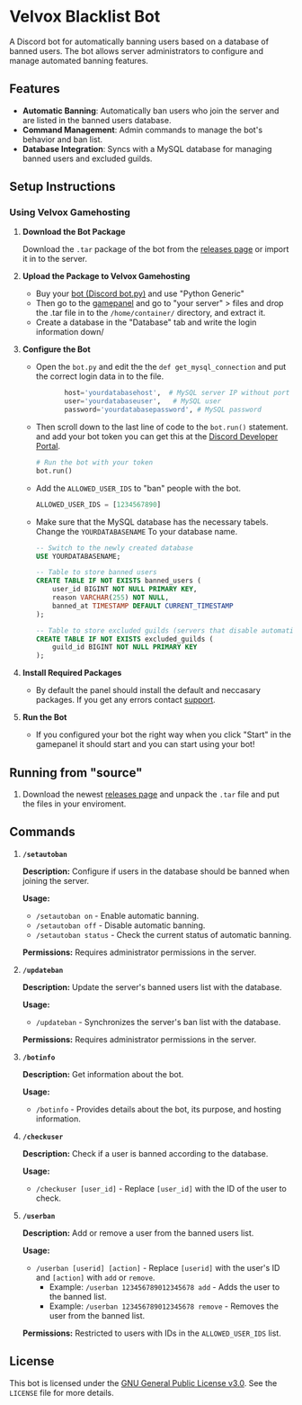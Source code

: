 # Velvox Blacklist Bot

A Discord bot for automatically banning users based on a database of banned users. The bot allows server administrators to configure and manage automated banning features.

## Features

- **Automatic Banning**: Automatically ban users who join the server and are listed in the banned users database.
- **Command Management**: Admin commands to manage the bot's behavior and ban list.
- **Database Integration**: Syncs with a MySQL database for managing banned users and excluded guilds.

## Setup Instructions

### Using Velvox Gamehosting

1. **Download the Bot Package**

   Download the `.tar` package of the bot from the [releases page](https://github.com/Velvox-Cybersecurity/Velvox-Blacklist-Discordbot.py/releases) or import it in to the server.

2. **Upload the Package to Velvox Gamehosting**

    - Buy your [bot (Discord bot.py)](https://billing.velvox.net/cart.php?a=confproduct&i=0) and use "Python Generic"
    - Then go to the [gamepanel](https://game.velvox.net) and go to "your server" > files and drop the .tar file in to the `/home/container/` directory, and extract it.
    - Create a database in the "Database" tab and write the login information down/

3. **Configure the Bot**

   - Open the `bot.py` and edit the the `def get_mysql_connection` and put the correct login data in to the file.
     ```python
            host='yourdatabasehost',  # MySQL server IP without port
            user='yourdatabaseuser',   # MySQL user
            password='yourdatabasepassword', # MySQL password
     ```
    - Then scroll down to the last line of code to the `bot.run()` statement. and add your bot token you can get this at the [Discord Developer Portal](https://discord.com/developers).
        ```python
        # Run the bot with your token
        bot.run()
        ```
    - Add the `ALLOWED_USER_IDS` to "ban" people with the bot.
        ```python
        ALLOWED_USER_IDS = [1234567890]
        ```
    - Make sure that the MySQL database has the necessary tabels. Change the `YOURDATABASENAME` To your database name.
        ```sql
        -- Switch to the newly created database
        USE YOURDATABASENAME;

        -- Table to store banned users
        CREATE TABLE IF NOT EXISTS banned_users (
            user_id BIGINT NOT NULL PRIMARY KEY,
            reason VARCHAR(255) NOT NULL,
            banned_at TIMESTAMP DEFAULT CURRENT_TIMESTAMP
        );

        -- Table to store excluded guilds (servers that disable automatic banning)
        CREATE TABLE IF NOT EXISTS excluded_guilds (
            guild_id BIGINT NOT NULL PRIMARY KEY
        );
        ```

4. **Install Required Packages**

   - By default the panel should install the default and neccasary packages. If you get any errors contact [support](https://billing.velvox.net/submitticket.php).

5. **Run the Bot**

   - If you configured your bot the right way when you click "Start" in the gamepanel it should start and you can start using your bot!

## Running from "source"

1. Download the newest [releases page](https://github.com/Velvox-Cybersecurity/Velvox-Blacklist-Discordbot.py/releases) and unpack the `.tar` file and put the files in your enviroment.

## Commands

1. **`/setautoban`**

   **Description:** Configure if users in the database should be banned when joining the server.

   **Usage:**
   - `/setautoban on` - Enable automatic banning.
   - `/setautoban off` - Disable automatic banning.
   - `/setautoban status` - Check the current status of automatic banning.

   **Permissions:** Requires administrator permissions in the server.

2. **`/updateban`**

   **Description:** Update the server's banned users list with the database.

   **Usage:**
   - `/updateban` - Synchronizes the server's ban list with the database.

   **Permissions:** Requires administrator permissions in the server.

3. **`/botinfo`**

   **Description:** Get information about the bot.

   **Usage:**
   - `/botinfo` - Provides details about the bot, its purpose, and hosting information.

4. **`/checkuser`**

   **Description:** Check if a user is banned according to the database.

   **Usage:**
   - `/checkuser [user_id]` - Replace `[user_id]` with the ID of the user to check.

5. **`/userban`**

   **Description:** Add or remove a user from the banned users list.

   **Usage:**
   - `/userban [userid] [action]` - Replace `[userid]` with the user's ID and `[action]` with `add` or `remove`.
     - Example: `/userban 123456789012345678 add` - Adds the user to the banned list.
     - Example: `/userban 123456789012345678 remove` - Removes the user from the banned list.

   **Permissions:** Restricted to users with IDs in the `ALLOWED_USER_IDS` list.

## License

This bot is licensed under the [GNU General Public License v3.0](https://github.com/Velvox-Cybersecurity/Velvox-Blacklist-Discordbot.py/blob/main/LICENSE). See the `LICENSE` file for more details.
